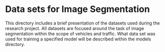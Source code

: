 # Data sets for Image Segmentation

This directory includes a brief presentation of the datasets used during the research project. All datasets are focused around the task of image segmentation within the scope of vehicles and traffic.
What data set was used for training a specified model will be described within the models directory.

